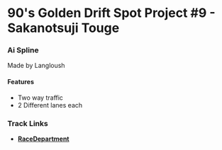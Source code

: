 # 90's Golden Drift Spot Project #9 - Sakanotsuji Touge
### Ai Spline 
Made by Langloush

#### Features
- Two way traffic
- 2 Different lanes each

### Track Links
- **[RaceDepartment](https://www.racedepartment.com/downloads/90s-golden-drift-spot-project-9-sakanotsuji-touge-%E5%9D%82%E3%83%8E%E8%BE%BB%E5%B3%A0.36738/)**
